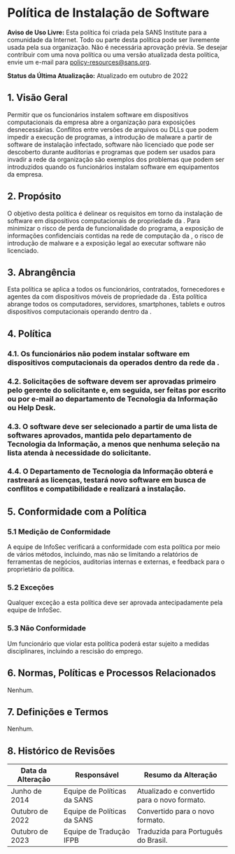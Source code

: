 # Política de Instalação de Software

**Aviso de Uso Livre:** Esta política foi criada pela SANS Institute para a comunidade da Internet. Todo ou parte desta política pode ser livremente usada pela sua organização. Não é necessária aprovação prévia. Se desejar contribuir com uma nova política ou uma versão atualizada desta política, envie um e-mail para policy-resources@sans.org.

**Status da Última Atualização:** Atualizado em outubro de 2022

## 1. Visão Geral

Permitir que os funcionários instalem software em dispositivos computacionais da empresa abre a organização para exposições desnecessárias. Conflitos entre versões de arquivos ou DLLs que podem impedir a execução de programas, a introdução de malware a partir de software de instalação infectado, software não licenciado que pode ser descoberto durante auditorias e programas que podem ser usados para invadir a rede da organização são exemplos dos problemas que podem ser introduzidos quando os funcionários instalam software em equipamentos da empresa.

## 2. Propósito

O objetivo desta política é delinear os requisitos em torno da instalação de software em dispositivos computacionais de propriedade da <Nome da Empresa>. Para minimizar o risco de perda de funcionalidade do programa, a exposição de informações confidenciais contidas na rede de computação da <Nome da Empresa>, o risco de introdução de malware e a exposição legal ao executar software não licenciado.

## 3. Abrangência

Esta política se aplica a todos os funcionários, contratados, fornecedores e agentes da <Nome da Empresa> com dispositivos móveis de propriedade da <Nome da Empresa>. Esta política abrange todos os computadores, servidores, smartphones, tablets e outros dispositivos computacionais operando dentro da <Nome da Empresa>.

## 4. Política

### 4.1. Os funcionários não podem instalar software em dispositivos computacionais da <Nome da Empresa> operados dentro da rede da <Nome da Empresa>.
### 4.2. Solicitações de software devem ser aprovadas primeiro pelo gerente do solicitante e, em seguida, ser feitas por escrito ou por e-mail ao departamento de Tecnologia da Informação ou Help Desk.
### 4.3. O software deve ser selecionado a partir de uma lista de softwares aprovados, mantida pelo departamento de Tecnologia da Informação, a menos que nenhuma seleção na lista atenda à necessidade do solicitante.
### 4.4. O Departamento de Tecnologia da Informação obterá e rastreará as licenças, testará novo software em busca de conflitos e compatibilidade e realizará a instalação.

## 5. Conformidade com a Política

### 5.1 Medição de Conformidade
A equipe de InfoSec verificará a conformidade com esta política por meio de vários métodos, incluindo, mas não se limitando a relatórios de ferramentas de negócios, auditorias internas e externas, e feedback para o proprietário da política.

### 5.2 Exceções
Qualquer exceção a esta política deve ser aprovada antecipadamente pela equipe de InfoSec.

### 5.3 Não Conformidade
Um funcionário que violar esta política poderá estar sujeito a medidas disciplinares, incluindo a rescisão do emprego.

## 6. Normas, Políticas e Processos Relacionados
Nenhum.

## 7. Definições e Termos
Nenhum.

## 8. Histórico de Revisões

| Data da Alteração | Responsável | Resumo da Alteração |
|-------------------|------------|-----------------------|
| Junho de 2014 | Equipe de Políticas da SANS | Atualizado e convertido para o novo formato.
| Outubro de 2022 | Equipe de Políticas da SANS | Convertido para o novo formato.
Outubro de 2023 | Equipe de Tradução IFPB | Traduzida para Português do Brasil.